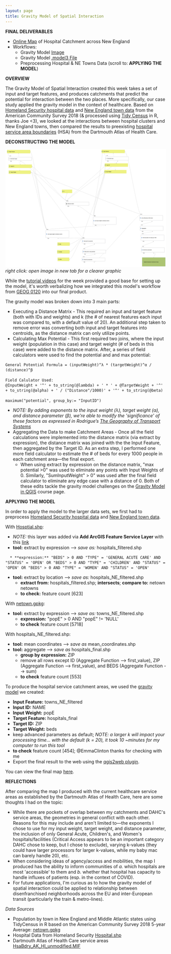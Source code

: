 ```yaml
---
layout: page
title: Gravity Model of Spatial Interaction
---
```


**FINAL DELIVERABLES**
* [Online Map](assets/index.html) of Hospital Catchment across New England
* Workflows:
  * Gravity Model [Image](assets/gravitymodel.png)
  * Gravity Model [.model3 File](assets/gravitymodel.model3)
  * Preprocessing Hospital & NE Towns Data (scroll to: **APPLYING THE MODEL**)

**OVERVIEW**

The Gravity Model of Spatial Interaction created this week takes a set of input and target features, and produces catchments that predict the potential for interaction between the two places. More specifically, our case study applied the gravity model in the context of healthcare. Based on [Homeland Security hospital data](https://hifld-geoplatform.opendata.arcgis.com/datasets/6ac5e325468c4cb9b905f1728d6fbf0f_0) and [New England town data](assets/netown.gpkg) from the American Community Survey 2018 (& processed using [Tidy Census](https://walker-data.com/tidycensus/) in R, thanks Joe <3), we looked at the interactions between hospital clusters and New England towns, then compared the results to preexisting [hospital service area boundaries](https://atlasdata.dartmouth.edu/downloads/supplemental#boundaries) (HSA) from the Dartmouth Atlas of Health Care.

**DECONSTRUCTING THE MODEL**

![gravitymodel workflow](assets/gravitymodel.png)
*right click: open image in new tab for a clearer graphic*

While the [tutorial videos](https://midd.hosted.panopto.com/Panopto/Pages/Sessions/List.aspx#folderID=%22324cb720-6901-48e2-b57a-acdf014ab826%22) for the week provided a good base for setting up the model, it's worth verbalizing how we integrated this model's workflow from [GEOG 0120](https://catalog.middlebury.edu/courses/view/course/course%2FGEOG0120) into our final product.

The gravity model was broken down into 3 main parts:
* Executing a Distance Matrix - This required an input and target feature (both with IDs and weights) and k (the # of nearest features each input was compared to, with a default value of 20). An additional step taken to remove error was converting both input and target features into centroids, as the distance matrix can only utilize points.
* Calculating Max Potential - This first required two joins, where the input weight (population in this case) and target weight (# of beds in this case) were added to the distance matrix. After, a series of field calculators were used to find the potential and and max potential:
```
General Potential Formula = (inputWeight)^λ * (targetWeight)^α / (distance)^β

Field Calulator Used:
@InputWeight + '^' + to_string(@lambda) + ' * ' + @TargetWeight + '^' + to_string(@alpha) + ' / ("Distance"/1000)' + '^' + to_string(@beta)

maximum("potential", group_by:= "InputID")
```
  * *NOTE: By adding exponents to the input weight (λ), target weight (α), and distance parameter (β), we're able to modify the 'significance' of these factors as expressed in Rodrigue’s [The Geography of Transport Systems](https://transportgeography.org/contents/methods/spatial-interactions-gravity-model/)*
* Aggregating the Data to make Catchment Areas - Once all the field calculations were implemented into the distance matrix (via extract by expression), the distance matrix was joined with the the Input Feature, then aggregated by the Target ID. As an extra step, I performed one more field calculator to estimate the # of beds for every 1000 people in each catchment area—the final export.
  * When using extract by expression on the distance matrix, "max potential >0" was used to eliminate any points with Input Weights of 0. Similarly, "SumInputWeight" > 0" was used after the final field calculator to eliminate any edge case with a distance of 0. Both of these edits tackle the gravity model challenges on the [Gravity Model in QGIS](https://gis4dev.github.io/lessons/02a_gravitymodel.html) course page.

**APPLYING THE MODEL**

In order to apply the model to the larger data sets, we first had to preprocess [Homeland Security hospital data](https://hifld-geoplatform.opendata.arcgis.com/datasets/6ac5e325468c4cb9b905f1728d6fbf0f_0) and [New England town data](assets/netown.gpkg).

With [Hosptial.shp](assets/Hospitals.shp):
* *NOTE:* this layer was added via **Add ArcGIS Feature Service Layer** with this [link](https://services1.arcgis.com/Hp6G80Pky0om7QvQ/arcgis/rest/services/Hospitals_1/FeatureServer/)
* **tool:** extract by expression --> *save as:* hospitals_filtered.shp
```
  * **expression:** "BEDS" > 0 AND "TYPE" = 'GENERAL ACUTE CARE' AND "STATUS" = 'OPEN' OR "BEDS" > 0 AND "TYPE" = 'CHILDREN' AND "STATUS" = 'OPEN' OR "BEDS" > 0 AND "TYPE" = 'WOMEN' AND "STATUS" = 'OPEN'
```
* **tool:** extract by location --> *save as:* hospitals_NE_filtered.shp
  * **extract from:** hospitals_filtered.shp; **intersects**; **compare to:** netown netowns
  * **to check:** feature count [623]

With [netown.gpkg](assets/netown.gpkg):
* **tool:** extract by expression --> *save as:* towns_NE_filtered.shp
  * **expression:** "popE" > 0 AND "popE" != 'NULL'
  * **to check** feature count [5718]

With hospitals_NE_filtered.shp:
* **tool:** mean coordinates --> *save as* mean_coordinates.shp
* **tool:** aggregate --> *save as* hospitals_final.shp
  * **group by expression:** ZIP
  * remove all rows except ID (Aggregate Function --> first_value), ZIP (Aggregate Function --> first_value), and BEDS (Aggregate Function --> sum)
  * **to check** feature count [553]

To produce the hospital service catchment areas, we used the [gravity model](assets/gravitymodel.model3) we created:
* **Input Feature:** towns_NE_filtered
* **Input ID:** NAME
* **Input Weight:** popE
* **Target Feature:** hospitals_final
* **Target ID:** ZIP
* **Target Weight:** beds
* keep advanced parameters as default; *NOTE: a larger k will impact your processing time... with the default (k = 20), it took 10 ~minutes for my computer to run this tool*
* **to check** feature count [454]; @EmmaClinton thanks for checking with me
* Export the final result to the web using the [qgis2web plugin](https://www.qgistutorials.com/en/docs/web_mapping_with_qgis2web.html).

You can view the final map [here](assets/index.html).

**REFLECTIONS**

After comparing the map I produced with the current healthcare service areas as established by the Dartmouth Atlas of Health Care, here are some thoughts I had on the topic:
* While there are pockets of overlap between my catchments and DAHC's service areas, the geometries in general conflict with each other. Reasons for this may include and aren't limited to—the exponents I chose to use for my input weight, target weight, and distance parameter, the inclusion of only General Acute, Children's, and Women's hospitals/facilities (Critical Access appears to be an important category DAHC chose to keep, but I chose to exclude), varying k-values (they could have larger processors for larger k-values, while my baby mac can barely handle 20), etc.
* When considering ideas of agency/access and mobilities, the map I produced has the ability to inform communities of *a.* which hospitals are most 'accessible' to them and *b.* whether that hospital has capacity to handle influxes of patients (esp. in the context of COVID).
* For future applications, I'm curious as to how the gravity model of spatial interaction could be applied to relationship between disenfranchised neighborhoods across the EU and inter-European transit (particularly the train & metro-lines).

*Data Sources*
* Population by town in New England and Middle Atlantic states using TidyCensus in R based on the American Community Survey 2018 5-year Average: [netown.gpkg](assets/netown.gpkg)
* Hospital Data from Homeland Security [Hospital.shp](assets/Hospitals.shp)
* Dartmouth Atlas of Health Care service areas [HsaBdry_AK_HI_unmodified.MIF](assets/hsabound.MIF)
